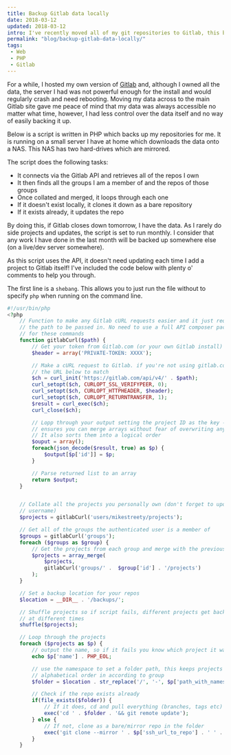 ```yaml
---
title: Backup Gitlab data locally
date: 2018-03-12
updated: 2018-03-12
intro: I've recently moved all of my git repositories to Gitlab, this blog post walks through a script I have written to clone all of my repositories locally as a backup.
permalink: "blog/backup-gitlab-data-locally/"
tags:
 - Web
 - PHP
 - Gitlab
---
```


For a while, I hosted my own version of [Gitlab](https://gitlab.com/) and, although I owned all the data, the server I had was not powerful enough for the install and would regularly crash and need rebooting. Moving my data across to the main Gitlab site gave me peace of mind that my data was always accessible no matter what time, however, I had less control over the data itself and no way of easily backing it up.

Below is a script is written in PHP which backs up my repositories for me. It is running on a small server I have at home which downloads the data onto a NAS. This NAS has two hard-drives which are mirrored.

The script does the following tasks:

- It connects via the Gitlab API and retrieves all of the repos I own
- It then finds all the groups I am a member of and the repos of those groups
- Once collated and merged, it loops through each one
 - If it doesn't exist locally, it clones it down as a bare repository
 - If it exists already, it updates the repo

By doing this, if Gitlab closes down tomorrow, I have the data. As I rarely do side projects and updates, the script is set to run monthly. I consider that any work I have done in the last month will be backed up somewhere else (on a live/dev server somewhere).

As this script uses the API, it doesn't need updating each time I add a project to Gitlab itself! I've included the code below with plenty o' comments to help you through.

The first line is a `shebang`. This allows you to just run the file without to specify `php` when running on the command line.

```php
#!/usr/bin/php
<?php
	// Function to make any Gitlab cURL requests easier and it just requires
	// the path to be passed in. No need to use a full API composer package
	// for these commands
	function gitlabCurl($path) {
		// Get your token from Gitlab.com (or your own Gitlab install)
		$header = array('PRIVATE-TOKEN: XXXX');

		// Make a cURL request to Gitlab. if you're not using gitlab.com update
		// the URL below to match
		$ch = curl_init('https://gitlab.com/api/v4/' . $path);
		curl_setopt($ch, CURLOPT_SSL_VERIFYPEER, 0);
		curl_setopt($ch, CURLOPT_HTTPHEADER, $header);
		curl_setopt($ch, CURLOPT_RETURNTRANSFER, 1);
		$result = curl_exec($ch);
		curl_close($ch);

		// Lopp through your output setting the project ID as the key - this
		// ensures you can merge arrays without fear of overwriting anything.
		// It also sorts them into a logical order
		$ouput = array();
		foreach(json_decode($result, true) as $p) {
			$output[$p['id']] = $p;
		}

		// Parse returned list to an array
		return $output;
	}


	// Collate all the projects you personally own (don't forget to update the
	// username)
	$projects = gitlabCurl('users/mikestreety/projects');

	// Get all of the groups the authenticated user is a member of
	$groups = gitlabCurl('groups');
	foreach ($groups as $group) {
		// Get the projects from each group and merge with the previous projects
		$projects = array_merge(
			$projects,
			gitlabCurl('groups/' .  $group['id'] . '/projects')
		);
	}

	// Set a backup location for your repos
	$location = __DIR__ . '/backups/';

	// Shuffle projects so if script fails, different projects get backed up
	// at different times
	shuffle($projects);

	// Loop through the projects
	foreach ($projects as $p) {
		// output the name, so if it fails you know which project it was on
		echo $p['name'] . PHP_EOL;

		// use the namespace to set a folder path, this keeps projects in
		// alphabetical order in according to group
		$folder = $location . str_replace('/', '-', $p['path_with_namespace']);

		// Check if the repo exists already
		if(file_exists($folder)) {
			// If it does, cd and pull everything (branches, tags etc)
			exec('cd ' . $folder . '&& git remote update');
		} else {
			// If not, clone as a bare/mirror repo in the folder
			exec('git clone --mirror ' . $p['ssh_url_to_repo'] . ' ' . $folder);
		}
	}
```
